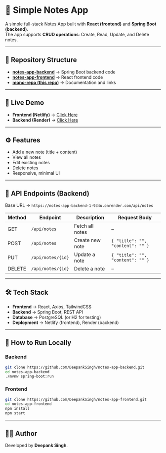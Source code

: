 
# 📝 Simple Notes App

A simple full-stack Notes App built with **React (frontend)** and **Spring Boot (backend)**.  
The app supports **CRUD operations**: Create, Read, Update, and Delete notes.  

---

## 📂 Repository Structure

- **[notes-app-backend](https://github.com/DeepankSingh/notes-app-backend)** → Spring Boot backend code  
- **[notes-app-frontend](https://github.com/DeepankSingh/notes-app-frontend)** → React frontend code  
- **[mono-repo (this repo)](https://github.com/DeepankSingh/SimpleNotes)** → Documentation and links  

---

## 🚀 Live Demo

- **Frontend (Netlify)** → [Click Here]([https://your-netlify-link](https://notes-app-frontend-ebon.vercel.app/))  
- **Backend (Render)** → [Click Here](https://notes-app-backend-1-934u.onrender.com)  

---

## ⚙️ Features

- Add a new note (title + content)  
- View all notes  
- Edit existing notes  
- Delete notes  
- Responsive, minimal UI  

---

## 📡 API Endpoints (Backend)

Base URL → `https://notes-app-backend-1-934u.onrender.com/api/notes`

| Method | Endpoint         | Description          | Request Body               |
|--------|-----------------|----------------------|----------------------------|
| GET    | `/api/notes`    | Fetch all notes      | –                          |
| POST   | `/api/notes`    | Create new note      | `{ "title": "", "content": "" }` |
| PUT    | `/api/notes/{id}` | Update a note       | `{ "title": "", "content": "" }` |
| DELETE | `/api/notes/{id}` | Delete a note       | –                          |

---

## 🛠️ Tech Stack

- **Frontend** → React, Axios, TailwindCSS  
- **Backend** → Spring Boot, REST API  
- **Database** → PostgreSQL (or H2 for testing)  
- **Deployment** → Netlify (frontend), Render (backend)  

---

## 📖 How to Run Locally

### Backend
```bash
git clone https://github.com/DeepankSingh/notes-app-backend.git
cd notes-app-backend
./mvnw spring-boot:run
````

### Frontend

```bash
git clone https://github.com/DeepankSingh/notes-app-frontend.git
cd notes-app-frontend
npm install
npm start
```

---

## 👨‍💻 Author

Developed by **Deepank Singh**.

```

